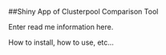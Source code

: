 ##Shiny App of Clusterpool Comparison Tool

Enter read me information here.

How to install, how to use, etc...
